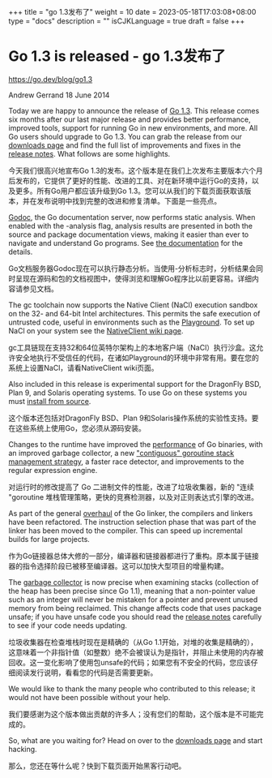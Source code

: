 +++
title = "go 1.3发布了"
weight = 10
date = 2023-05-18T17:03:08+08:00
type = "docs"
description = ""
isCJKLanguage = true
draft = false
+++

# Go 1.3 is released - go 1.3发布了

https://go.dev/blog/go1.3

Andrew Gerrand
18 June 2014

Today we are happy to announce the release of [Go 1.3](https://go.dev/doc/go1.3). This release comes six months after our last major release and provides better performance, improved tools, support for running Go in new environments, and more. All Go users should upgrade to Go 1.3. You can grab the release from our [downloads page](https://go.dev/dl/) and find the full list of improvements and fixes in the [release notes](https://go.dev/doc/go1.3). What follows are some highlights.

今天我们很高兴地宣布Go 1.3的发布。这个版本是在我们上次发布主要版本六个月后发布的，它提供了更好的性能、改进的工具、对在新环境中运行Go的支持，以及更多。所有Go用户都应该升级到Go 1.3。您可以从我们的下载页面获取该版本，并在发布说明中找到完整的改进和修复清单。下面是一些亮点。

[Godoc](https://godoc.org/code.google.com/p/go.tools/cmd/godoc), the Go documentation server, now performs static analysis. When enabled with the -analysis flag, analysis results are presented in both the source and package documentation views, making it easier than ever to navigate and understand Go programs. See [the documentation](https://go.dev/lib/godoc/analysis/help.html) for the details.

Go文档服务器Godoc现在可以执行静态分析。当使用-分析标志时，分析结果会同时呈现在源码和包的文档视图中，使得浏览和理解Go程序比以前更容易。详细内容请参见文档。

The gc toolchain now supports the Native Client (NaCl) execution sandbox on the 32- and 64-bit Intel architectures. This permits the safe execution of untrusted code, useful in environments such as the [Playground](https://blog.golang.org/playground). To set up NaCl on your system see the [NativeClient wiki page](https://go.dev/wiki/NativeClient).

gc工具链现在支持32和64位英特尔架构上的本地客户端（NaCl）执行沙盒。这允许安全地执行不受信任的代码，在诸如Playground的环境中非常有用。要在您的系统上设置NaCl，请看NativeClient wiki页面。

Also included in this release is experimental support for the DragonFly BSD, Plan 9, and Solaris operating systems. To use Go on these systems you must [install from source](https://go.dev/doc/install/source).

这个版本还包括对DragonFly BSD、Plan 9和Solaris操作系统的实验性支持。要在这些系统上使用Go，您必须从源码安装。

Changes to the runtime have improved the [performance](https://go.dev/doc/go1.3#performance) of Go binaries, with an improved garbage collector, a new ["contiguous" goroutine stack management strategy](https://go.dev/s/contigstacks), a faster race detector, and improvements to the regular expression engine.

对运行时的修改提高了 Go 二进制文件的性能，改进了垃圾收集器，新的 "连续 "goroutine 堆栈管理策略，更快的竞赛检测器，以及对正则表达式引擎的改进。

As part of the general [overhaul](https://go.dev/s/go13linker) of the Go linker, the compilers and linkers have been refactored. The instruction selection phase that was part of the linker has been moved to the compiler. This can speed up incremental builds for large projects.

作为Go链接器总体大修的一部分，编译器和链接器都进行了重构。原本属于链接器的指令选择阶段已被移至编译器。这可以加快大型项目的增量构建。

The [garbage collector](https://go.dev/doc/go1.3#garbage_collector) is now precise when examining stacks (collection of the heap has been precise since Go 1.1), meaning that a non-pointer value such as an integer will never be mistaken for a pointer and prevent unused memory from being reclaimed. This change affects code that uses package unsafe; if you have unsafe code you should read the [release notes](https://go.dev/doc/go1.3#garbage_collector) carefully to see if your code needs updating.

垃圾收集器在检查堆栈时现在是精确的（从Go 1.1开始，对堆的收集是精确的），这意味着一个非指针值（如整数）绝不会被误认为是指针，并阻止未使用的内存被回收。这一变化影响了使用包unsafe的代码；如果您有不安全的代码，您应该仔细阅读发行说明，看看您的代码是否需要更新。

We would like to thank the many people who contributed to this release; it would not have been possible without your help.

我们要感谢为这个版本做出贡献的许多人；没有您们的帮助，这个版本是不可能完成的。

So, what are you waiting for? Head on over to the [downloads page](https://go.dev/dl/) and start hacking.

那么，您还在等什么呢？快到下载页面开始黑客行动吧。
